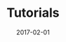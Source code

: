 ---
title: Tutorials
linktitle: Tutorials
description:
date: 2017-02-01
publishdate: 2017-02-01
lastmod: 2017-02-01
tags: [tutorials,learning]
weight: 01
draft: false
hidesectioncontents: false
slug:
aliases:
notes:
---